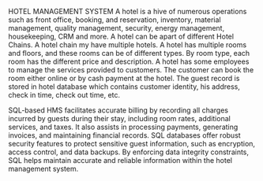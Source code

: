 HOTEL MANAGEMENT SYSTEM 
A hotel is a hive of numerous operations such as front office, booking, and reservation, inventory, material management, quality management, security, energy management, housekeeping, CRM and more.
A hotel can be apart of different Hotel Chains. A hotel chain my have multiple hotels. A hotel has multiple rooms and floors, and these rooms can be of different types. By room type, each room has the different 
price and description. A hotel has some employees to manage the services provided to customers. The customer can book the room either online or by cash payment at the hotel.
The guest record is stored in hotel database which contains customer identity, his address, check in time, check out time, etc.

SQL-based HMS facilitates accurate billing by recording all charges incurred by guests during their stay, including room rates, additional services, and taxes. It also assists in processing payments,
generating invoices, and maintaining financial records.
SQL databases offer robust security features to protect sensitive guest information, such as encryption, access control, and data backups. 
By enforcing data integrity constraints, SQL helps maintain accurate and reliable information within the hotel management system.



